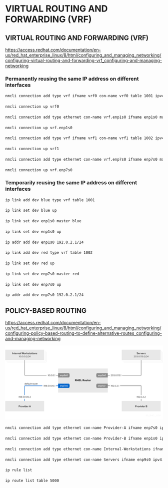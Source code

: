 # VIRTUAL ROUTING AND FORWARDING (VRF)

## VIRTUAL ROUTING AND FORWARDING (VRF)

https://access.redhat.com/documentation/en-us/red_hat_enterprise_linux/8/html/configuring_and_managing_networking/configuring-virtual-routing-and-forwarding-vrf_configuring-and-managing-networking

### Permanently reusing the same IP address on different interfaces

```bash
nmcli connection add type vrf ifname vrf0 con-name vrf0 table 1001 ipv4.method disabled ipv6.method disabled

nmcli connection up vrf0

nmcli connection add type ethernet con-name vrf.enp1s0 ifname enp1s0 master vrf0 ipv4.method manual ipv4.address 192.0.2.1/24

nmcli connection up vrf.enp1s0

nmcli connection add type vrf ifname vrf1 con-name vrf1 table 1002 ipv4.method disabled ipv6.method disabled

nmcli connection up vrf1

nmcli connection add type ethernet con-name vrf.enp7s0 ifname enp7s0 master vrf1 ipv4.method manual ipv4.address 192.0.2.1/24

nmcli connection up vrf.enp7s0

```

### Temporarily reusing the same IP address on different interfaces

```bash
ip link add dev blue type vrf table 1001

ip link set dev blue up

ip link set dev enp1s0 master blue

ip link set dev enp1s0 up

ip addr add dev enp1s0 192.0.2.1/24

ip link add dev red type vrf table 1002

ip link set dev red up

ip link set dev enp7s0 master red

ip link set dev enp7s0 up

ip addr add dev enp7s0 192.0.2.1/24

```

## POLICY-BASED ROUTING

https://access.redhat.com/documentation/en-us/red_hat_enterprise_linux/8/html/configuring_and_managing_networking/configuring-policy-based-routing-to-define-alternative-routes_configuring-and-managing-networking

![](imgs/2021-01-23-13-52-49.png)

```bash
nmcli connection add type ethernet con-name Provider-A ifname enp7s0 ipv4.method manual ipv4.addresses 198.51.100.1/30 ipv4.gateway 198.51.100.2 ipv4.dns 198.51.100.200 connection.zone external

nmcli connection add type ethernet con-name Provider-B ifname enp1s0 ipv4.method manual ipv4.addresses 192.0.2.1/30 ipv4.routes "0.0.0.0/1 192.0.2.2 table=5000, 128.0.0.0/1 192.0.2.2 table=5000" connection.zone external

nmcli connection add type ethernet con-name Internal-Workstations ifname enp8s0 ipv4.method manual ipv4.addresses 10.0.0.1/24 ipv4.routes "10.0.0.0/24 src=192.0.2.1 table=5000" ipv4.routing-rules "priority 5 from 10.0.0.0/24 table 5000" connection.zone internal

nmcli connection add type ethernet con-name Servers ifname enp9s0 ipv4.method manual ipv4.addresses 203.0.113.1/24 connection.zone internal

ip rule list

ip route list table 5000

```